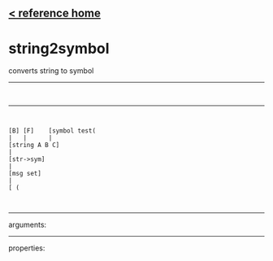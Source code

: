 [< reference home](ceammc_lib.html)
---

# string2symbol


converts string to symbol

---

<br>


---


```


[B] [F]    [symbol test(
|   |      |
[string A B C]
|
[str->sym]
|
[msg set]
|
[ (

            
```

---
arguments:


---
properties:


